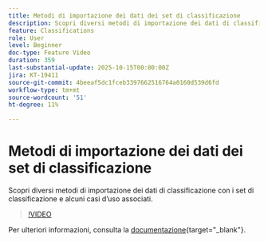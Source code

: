 ```yaml
---
title: Metodi di importazione dei dati dei set di classificazione
description: Scopri diversi metodi di importazione dei dati di classificazione con i set di classificazione e alcuni casi d’uso associati.
feature: Classifications
role: User
level: Beginner
doc-type: Feature Video
duration: 359
last-substantial-update: 2025-10-15T00:00:00Z
jira: KT-19411
source-git-commit: 4beeaf5dc1fceb3397662516764a0160d539d6fd
workflow-type: tm+mt
source-wordcount: '51'
ht-degree: 11%

---
```



# Metodi di importazione dei dati dei set di classificazione

Scopri diversi metodi di importazione dei dati di classificazione con i set di classificazione e alcuni casi d’uso associati.

>[!VIDEO](https://video.tv.adobe.com/v/3475826/?learn=on&enablevpops)

Per ulteriori informazioni, consulta la [documentazione](https://experienceleague.adobe.com/it/docs/analytics/components/classifications/sets/overview){target="_blank"}.
